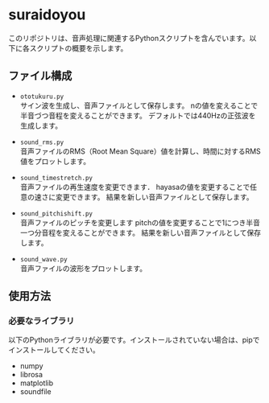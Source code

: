 # suraidoyou

このリポジトリは、音声処理に関連するPythonスクリプトを含んでいます。以下に各スクリプトの概要を示します。

## ファイル構成

- `ototukuru.py`  
  サイン波を生成し、音声ファイルとして保存します。
  nの値を変えることで半音づつ音程を変えることができます。
  デフォルトでは440Hzの正弦波を生成します。

- `sound_rms.py`  
  音声ファイルのRMS（Root Mean Square）値を計算し、時間に対するRMS値をプロットします。

- `sound_timestretch.py`  
  音声ファイルの再生速度を変更できます．
  hayasaの値を変更することで任意の速さに変更できます。
  結果を新しい音声ファイルとして保存します。

- `sound_pitchishift.py`  
  音声ファイルのピッチを変更します
  pitchの値を変更することで1につき半音一つ分音程を変えることができます。
  結果を新しい音声ファイルとして保存します。

- `sound_wave.py`  
  音声ファイルの波形をプロットします。

## 使用方法

### 必要なライブラリ
以下のPythonライブラリが必要です。インストールされていない場合は、pipでインストールしてください。

- numpy
- librosa
- matplotlib
- soundfile

